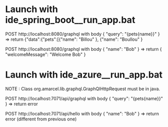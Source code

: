 Launch with ide_spring_boot__run_app.bat
========================================

POST http://localhost:8080/graphql with body { "query": "{pets{name}}" }
=> return {"data":{"pets":[{"name": "Billou" }, {"name": "Boullou" }


POST http://localhost:8080/graphql with body { "name": "Bob" }
=> return { "welcomeMessage": "Welcome Bob" }


Launch with ide_azure__run_app.bat
==================================

NOTE : Class org.amarcel.lib.graphql.GraphQlHttpRequest must be in java.

POST http://localhost:7071/api/graphql with body { "query": "{pets{name}}" }
=> return error


POST http://localhost:7071/api/hello with body { "name": "Bob" }
=> return error (different from previous one)

